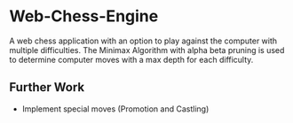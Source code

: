 # Web-Chess-Engine

A web chess application with an option to play against the computer with multiple difficulties. The Minimax Algorithm with alpha beta pruning is used to determine computer moves with a max depth for each difficulty.

## Further Work

- Implement special moves (Promotion and Castling)
